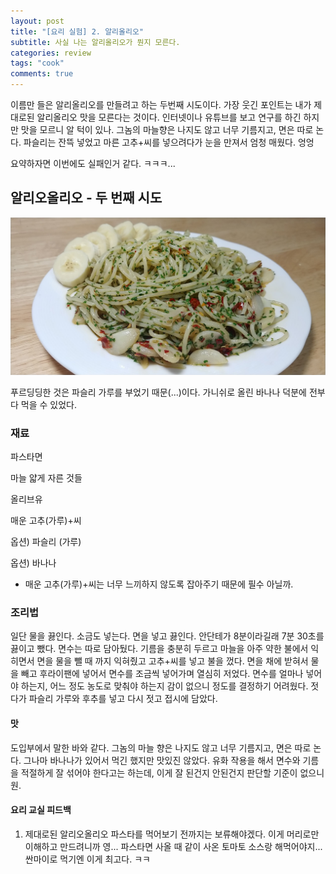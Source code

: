 ```yaml
---
layout: post
title: "[요리 실험] 2. 알리올리오"
subtitle: 사실 나는 알리올리오가 뭔지 모른다.
categories: review
tags: "cook"
comments: true
---
```

이름만 들은 알리올리오를 만들려고 하는 두번째 시도이다. 가장 웃긴 포인트는 내가 제대로된 알리올리오 맛을 모른다는 것이다. 인터넷이나 유튜브를 보고 연구를 하긴 하지만 맛을 모르니 알 턱이 있나. 그놈의 마늘향은 나지도 않고 너무 기름지고, 면은 따로 논다. 파슬리는 잔뜩 넣었고 마른 고추+씨를 넣으려다가 눈을 만져서 엄청 매웠다. 엉엉

요약하자면 이번에도 실패인거 같다. ㅋㅋㅋ...



## 알리오올리오 - 두 번째 시도

![pic1](/assets/img/2020-03-07-aglio.jpg)

푸르딩딩한 것은 파슬리 가루를 부었기 때문(...)이다. 가니쉬로 올린 바나나 덕분에 전부 다 먹을 수 있었다.





### 재료

파스타면

마늘 얇게 자른 것들

올리브유 

매운 고추(가루)+씨

옵션) 파슬리 (가루)

옵션) 바나나

- 매운 고추(가루)+씨는 너무 느끼하지 않도록 잡아주기 때문에 필수 아닐까.

  

### 조리법 

일단 물을 끓인다. 소금도 넣는다. 면을 넣고 끓인다. 안단테가 8분이라길래 7분 30초를 끓이고 뺐다. 면수는 따로 담아뒀다. 기름을 충분히 두르고 마늘을 아주 약한 불에서 익히면서 면을 물을 뺄 때 까지 익혀줬고 고추+씨를 넣고 불을 껐다. 면을 채에 받혀서 물을 빼고 후라이팬에 넣어서 면수를 조금씩 넣어가며 열심히 저었다. 면수를 얼마나 넣어야 하는지, 어느 정도 농도로 맞춰야 하는지 감이 없으니 정도를 결정하기 어려웠다. 젓다가 파슬리 가루와 후추를 넣고 다시 젓고 접시에 담았다.



#### 맛

도입부에서 말한 바와 같다. 그놈의 마늘 향은 나지도 않고 너무 기름지고, 면은 따로 논다. 그나마 바나나가 있어서 먹긴 했지만 맛있진 않았다. 유화 작용을 해서 면수와 기름을 적절하게 잘 섞어야 한다고는 하는데, 이게 잘 된건지 안된건지 판단할 기준이 없으니 원. 



#### 요리 교실 피드백

1. 제대로된 알리오올리오 파스타를 먹어보기 전까지는 보류해야겠다. 이게 머리로만 이해하고 만드려니까 영... 파스타면 사올 때 같이 사온 토마토 소스랑 해먹어야지... 싼마이로 먹기엔 이게 최고다. ㅋㅋ
